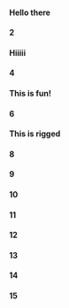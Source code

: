 #### Hello there
#### 2
#### Hiiiii
#### 4
#### This is fun!
#### 6
#### This is rigged
#### 8
#### 9
#### 10
#### 11
#### 12
#### 13
#### 14
#### 15